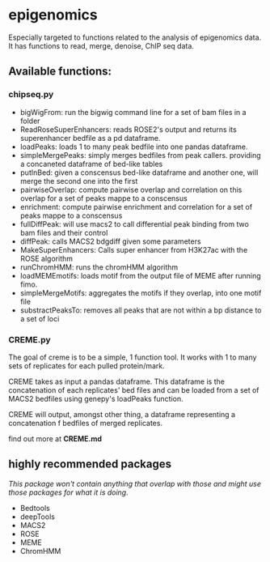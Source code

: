 # epigenomics

Especially targeted to functions related to the analysis of epigenomics data. It has functions to read, merge, denoise, ChIP seq data.

## Available functions:

### chipseq.py

- bigWigFrom: run the bigwig command line for a set of bam files in a folder
- ReadRoseSuperEnhancers: reads ROSE2's output and returns its superenhancer bedfile as a pd dataframe. 
- loadPeaks: loads 1 to many peak bedfile into one pandas dataframe.
- simpleMergePeaks: simply merges bedfiles from peak callers. providing a concaneted dataframe of bed-like tables
- putInBed: given a conscensus bed-like dataframe and another one, will merge the second one into the first
- pairwiseOverlap: compute pairwise overlap and correlation on this overlap for a set of peaks mappe to a conscensus 
- enrichment: compute pairwise enrichment and correlation for a set of peaks mappe to a conscensus 
- fullDiffPeak: will use macs2 to call differential peak binding from two bam files and their control
- diffPeak: calls MACS2 bdgdiff given some parameters
- MakeSuperEnhancers: Calls super enhancer from H3K27ac with the ROSE algorithm
- runChromHMM: runs the chromHMM algorithm
- loadMEMEmotifs: loads motif from the output file of MEME after running fimo.
- simpleMergeMotifs: aggregates the motifs if they overlap, into one motif file
- substractPeaksTo: removes all peaks that are not within a bp distance to a set of loci

### CREME.py

The goal of creme is to be a simple, 1 function tool. It works with 1 to many sets of replicates for each pulled protein/mark.

CREME takes as input a pandas dataframe. This dataframe is the concatenation of each replicates' bed files and can be loaded from a set of MACS2 bedfiles using genepy's loadPeaks function.

CREME will output, amongst other thing, a dataframe representing a concatenation f bedfiles of merged replicates.

find out more at __CREME.md__

## highly recommended packages

*This package won't contain anything that overlap with those and might use those packages for what it is doing.*
- Bedtools
- deepTools
- MACS2
- ROSE
- MEME
- ChromHMM
